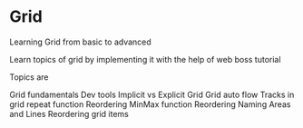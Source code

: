 # Grid

Learning Grid from basic to advanced

Learn topics of grid by implementing it with the help of web boss tutorial

Topics are 

Grid fundamentals
Dev tools
Implicit vs Explicit Grid
Grid auto flow
Tracks in grid
repeat function
Reordering
MinMax function
Reordering 
Naming Areas and Lines 
Reordering grid items
